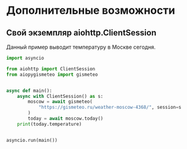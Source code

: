 # Дополнительные возможности

## Свой экземпляр aiohttp.ClientSession

Данный пример выводит температуру в Москве сегодня.

```python
import asyncio

from aiohttp import ClientSession
from aiopygismeteo import gismeteo


async def main():
    async with ClientSession() as s:
        moscow = await gismeteo(
            "https://gismeteo.ru/weather-moscow-4368/", session=s
        )
        today = await moscow.today()
    print(today.temperature)


asyncio.run(main())
```
